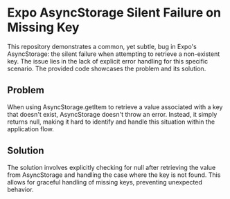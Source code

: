 # Expo AsyncStorage Silent Failure on Missing Key

This repository demonstrates a common, yet subtle, bug in Expo's AsyncStorage: the silent failure when attempting to retrieve a non-existent key.  The issue lies in the lack of explicit error handling for this specific scenario.  The provided code showcases the problem and its solution.

## Problem

When using AsyncStorage.getItem to retrieve a value associated with a key that doesn't exist, AsyncStorage doesn't throw an error.  Instead, it simply returns null, making it hard to identify and handle this situation within the application flow.

## Solution

The solution involves explicitly checking for null after retrieving the value from AsyncStorage and handling the case where the key is not found. This allows for graceful handling of missing keys, preventing unexpected behavior.